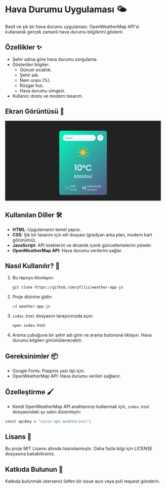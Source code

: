 # Hava Durumu Uygulaması 🌤️

Basit ve şık bir hava durumu uygulaması. OpenWeatherMap API'si kullanarak gerçek zamanlı hava durumu bilgilerini gösterir.

## Özellikler ✨

- Şehir adına göre hava durumu sorgulama.
- Gösterilen bilgiler:
  - Güncel sıcaklık.
  - Şehir adı.
  - Nem oranı (%).
  - Rüzgar hızı.
  - Hava durumu simgesi.
- Kullanıcı dostu ve modern tasarım.

## Ekran Görüntüsü 📸

![Hava Durumu Uygulaması Ekran Görüntüsü](images/weather-app-screenshot.png)

## Kullanılan Diller 🛠️

- **HTML**: Uygulamanın temel yapısı.
- **CSS**: Şık bir tasarım için stil dosyası (gradyan arka plan, modern kart görünümü).
- **JavaScript**: API isteklerini ve dinamik içerik güncellemelerini yönetir.
- **OpenWeatherMap API**: Hava durumu verilerini sağlar.

## Nasıl Kullanılır? 🚀

1. Bu repoyu klonlayın:
   ```bash
   git clone https://github.com/yfiliz/weather-app-js
2. Proje dizinine gidin:
   ```bash
   cd weather-app-js
   ```
3. ```index.html``` dosyasını tarayıcınızda açın:
   ```bash
   open index.html
   ```
4. Arama çubuğuna bir şehir adı girin ve arama butonuna tıklayın. Hava durumu bilgileri görüntülenecektir.

## Gereksinimler 📦
- Google Fonts: Poppins yazı tipi için.
- OpenWeatherMap API: Hava durumu verileri sağlanır.

## Özelleştirme 🖌️
- Kendi OpenWeatherMap API anahtarınızı kullanmak için, ```index.html``` dosyasındaki şu satırı düzenleyin:

```bash
const apiKey = "sizin-api-anahtariniz";
```
## Lisans 📄
Bu proje MIT Lisansı altında lisanslanmıştır. Daha fazla bilgi için LICENSE dosyasına bakabilirsiniz.

## Katkıda Bulunun 🤝
Katkıda bulunmak isterseniz lütfen bir issue açın veya pull request gönderin.

